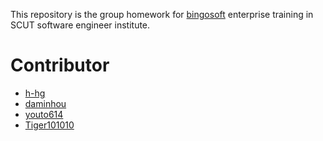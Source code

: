 This repository is the group homework for [bingosoft](http://www.bingosoft.net/) enterprise training in SCUT software engineer institute.

# Contributor
- [h-hg](https://github.com/h-hg)
- [daminhou](https://github.com/daminhou)
- [youto614](https://github.com/youto614)
- [Tiger101010](https://github.com/Tiger101010) 